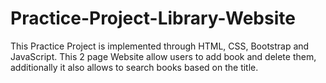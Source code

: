 # Practice-Project-Library-Website
This Practice Project is implemented through HTML, CSS, Bootstrap and JavaScript. This 2 page Website allow users to add book and delete them, additionally it also allows to search books based on the title.
